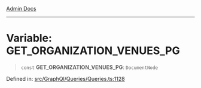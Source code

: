 [Admin Docs](/)

***

# Variable: GET\_ORGANIZATION\_VENUES\_PG

> `const` **GET\_ORGANIZATION\_VENUES\_PG**: `DocumentNode`

Defined in: [src/GraphQl/Queries/Queries.ts:1128](https://github.com/PalisadoesFoundation/talawa-admin/blob/main/src/GraphQl/Queries/Queries.ts#L1128)
